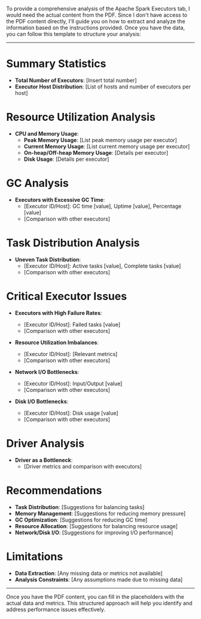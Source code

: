 To provide a comprehensive analysis of the Apache Spark Executors tab, I would need the actual content from the PDF. Since I don't have access to the PDF content directly, I'll guide you on how to extract and analyze the information based on the instructions provided. Once you have the data, you can follow this template to structure your analysis:

---

# Summary Statistics

- **Total Number of Executors**: [Insert total number]
- **Executor Host Distribution**: [List of hosts and number of executors per host]

# Resource Utilization Analysis

- **CPU and Memory Usage**:
  - **Peak Memory Usage**: [List peak memory usage per executor]
  - **Current Memory Usage**: [List current memory usage per executor]
  - **On-heap/Off-heap Memory Usage**: [Details per executor]
  - **Disk Usage**: [Details per executor]

# GC Analysis

- **Executors with Excessive GC Time**:
  - [Executor ID/Host]: GC time [value], Uptime [value], Percentage [value]
  - [Comparison with other executors]

# Task Distribution Analysis

- **Uneven Task Distribution**:
  - [Executor ID/Host]: Active tasks [value], Complete tasks [value]
  - [Comparison with other executors]

# Critical Executor Issues

- **Executors with High Failure Rates**:
  - [Executor ID/Host]: Failed tasks [value]
  - [Comparison with other executors]

- **Resource Utilization Imbalances**:
  - [Executor ID/Host]: [Relevant metrics]
  - [Comparison with other executors]

- **Network I/O Bottlenecks**:
  - [Executor ID/Host]: Input/Output [value]
  - [Comparison with other executors]

- **Disk I/O Bottlenecks**:
  - [Executor ID/Host]: Disk usage [value]
  - [Comparison with other executors]

# Driver Analysis

- **Driver as a Bottleneck**:
  - [Driver metrics and comparison with executors]

# Recommendations

- **Task Distribution**: [Suggestions for balancing tasks]
- **Memory Management**: [Suggestions for reducing memory pressure]
- **GC Optimization**: [Suggestions for reducing GC time]
- **Resource Allocation**: [Suggestions for balancing resource usage]
- **Network/Disk I/O**: [Suggestions for improving I/O performance]

# Limitations

- **Data Extraction**: [Any missing data or metrics not available]
- **Analysis Constraints**: [Any assumptions made due to missing data]

---

Once you have the PDF content, you can fill in the placeholders with the actual data and metrics. This structured approach will help you identify and address performance issues effectively.
